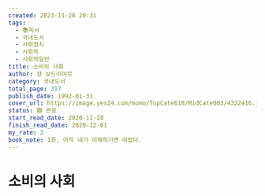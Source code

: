 ```yaml
---
created: 2023-11-28 20:31
tags:
  - 📚독서
  - 국내도서
  - 사회정치
  - 사회학
  - 사회학일반
title: 소비의 사회
author: 쟝 보드리야르
category: 국내도서
total_page: 317
publish_date: 1992-01-31
cover_url: https://image.yes24.com/momo/TopCate618/MidCate003/4322416.jpg
status: 🟩 완료
start_read_date: 2020-11-28
finish_read_date: 2020-12-01
my_rate: 2
book_note: 1회, 아직 내가 이해하기엔 여렵다.
---
```


# 소비의 사회

